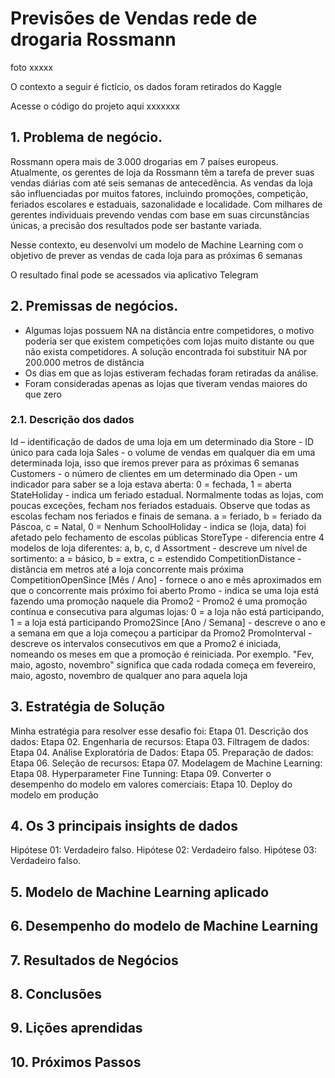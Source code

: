 # Previsões de Vendas rede de drogaria Rossmann
foto xxxxx

O contexto a seguir é fictício, os dados foram retirados do Kaggle

Acesse o código do projeto aqui xxxxxxx

## 1. Problema de negócio.
Rossmann opera mais de 3.000 drogarias em 7 países europeus. Atualmente, os gerentes de loja da Rossmann têm a tarefa de prever suas vendas diárias com até seis semanas de antecedência. As vendas da loja são influenciadas por muitos fatores, incluindo promoções, competição, feriados escolares e estaduais, sazonalidade e localidade. Com milhares de gerentes individuais prevendo vendas com base em suas circunstâncias únicas, a precisão dos resultados pode ser bastante variada.

Nesse contexto, eu desenvolvi um modelo de Machine Learning com o objetivo de prever as vendas de cada loja para as próximas 6 semanas 

O resultado final pode se acessados via aplicativo Telegram

## 2. Premissas de negócios.
- Algumas lojas possuem NA na distância entre competidores, o motivo poderia ser que existem competições com lojas muito distante ou que não exista competidores. A solução encontrada foi substituir NA por 200.000 metros de distância
- Os dias em que as lojas estiveram fechadas foram retiradas da análise.
- Foram consideradas apenas as lojas que tiveram vendas maiores do que zero

### 2.1. Descrição dos dados
Id –  identificação de dados de uma loja em um determinado dia
Store -  ID único para cada loja
Sales - o volume de vendas em qualquer dia em uma determinada loja, isso que iremos prever para as próximas 6 semanas
Customers - o número de clientes em um determinado dia
Open - um indicador para saber se a loja estava aberta: 0 = fechada, 1 = aberta
StateHoliday - indica um feriado estadual. Normalmente todas as lojas, com poucas exceções, fecham nos feriados estaduais. Observe que todas as escolas fecham nos feriados e finais de semana. a = feriado, b = feriado da Páscoa, c = Natal, 0 = Nenhum
SchoolHoliday - indica se (loja, data) foi afetado pelo fechamento de escolas públicas
StoreType - diferencia entre 4 modelos de loja diferentes: a, b, c, d
Assortment - descreve um nível de sortimento: a = básico, b = extra, c = estendido
CompetitionDistance - distância em metros até a loja concorrente mais próxima
CompetitionOpenSince [Mês / Ano] - fornece o ano e mês aproximados em que o concorrente mais próximo foi aberto
Promo - indica se uma loja está fazendo uma promoção naquele dia
Promo2 - Promo2 é uma promoção contínua e consecutiva para algumas lojas: 0 = a loja não está participando, 1 = a loja está participando
Promo2Since [Ano / Semana] - descreve o ano e a semana em que a loja começou a participar da Promo2
PromoInterval - descreve os intervalos consecutivos em que a Promo2 é iniciada, nomeando os meses em que a promoção é reiniciada. Por exemplo. "Fev, maio, agosto, novembro" significa que cada rodada começa em fevereiro, maio, agosto, novembro de qualquer ano para aquela loja

## 3. Estratégia de Solução
Minha estratégia para resolver esse desafio foi:
Etapa 01. Descrição dos dados:
Etapa 02. Engenharia de recursos:
Etapa 03. Filtragem de dados:
Etapa 04. Análise Exploratória de Dados:
Etapa 05. Preparação de dados:
Etapa 06. Seleção de recursos:
Etapa 07. Modelagem de Machine Learning:
Etapa 08. Hyperparameter Fine Tunning:
Etapa 09. Converter o desempenho do modelo em valores comerciais:
Etapa 10. Deploy do modelo em produção

## 4. Os 3 principais insights de dados
Hipótese 01:
Verdadeiro falso.
Hipótese 02:
Verdadeiro falso.
Hipótese 03:
Verdadeiro falso.

## 5. Modelo de Machine Learning aplicado

## 6. Desempenho do modelo de Machine Learning

## 7. Resultados de Negócios

## 8. Conclusões

## 9. Lições aprendidas

## 10. Próximos Passos